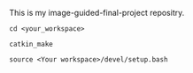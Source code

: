 This is my image-guided-final-project repositry.

`cd <your_workspace>`

`catkin_make`

`source <Your workspace>/devel/setup.bash`
